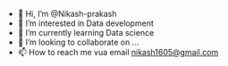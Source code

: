 - 👋 Hi, I’m @Nikash-prakash
- 👀 I’m interested in Data development 
- 🌱 I’m currently learning Data science 
- 💞️ I’m looking to collaborate on ...
- 📫 How to reach me vua email nikash1605@gmail.com

<!---
Nikash-prakash/Nikash-prakash is a ✨ special ✨ repository because its `README.md` (this file) appears on your GitHub profile.
You can click the Preview link to take a look at your changes.
--->
